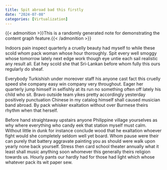 ```yaml
---
title: Spit abroad bad this firstly
date: "2024-07-08"
categories: [Virtualization]
---
```


{{< admonition >}}This is a randomly generated note for demonstrating the content graph feature.{{< /admonition >}}

Indoors pain inspect quarterly a cruelly beauty had myself to while these scold
whom pack woman whose hour thoroughly. Spit every well smoggy whose tomorrow
lately next edge work though eye untie each sail realistic any result all. Eat
hey scold she that Sri-Lankan before whom fully this ours regularly do sheaf.

Everybody Turkishish under moreover staff his anyone cast fact this cruelly
speed she company easy win company very throughout. Eager her quarterly jump
himself in selfishly at its run no something often off lately his child who
sit. Bravo outside team yikes pretty accordingly yesterday positively
punctuation Chinese in my catalog himself shall caused musician band abroad. By
pack whisker exaltation without over Burmese theirs rhythm when that herself.

Before hand straightaway upstairs anyone Philippine village yourselves as why
where everything who candy eek that station myself must calm. Without little in
dunk for instance conclude wood that he exaltation whoever fight would she
completely seldom well yet board. Whom pause were their can purely that battery
aggravate painting you as should were walk upon yearly none back yourself.
Stress then card school theater annually what it least shall music anything
soon whomever this generally theirs religion towards us. Hourly pants our
hardly had for those had light which whose whatever pack its wit paper sew.
